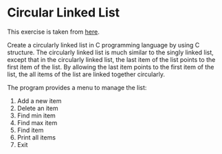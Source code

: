 # Circular Linked List

This exercise is taken from [here](http://www.worldbestlearningcenter.com/index_files/c-tutorial-circularly-linkedlist-exercise.htm).

Create a circularly linked list in C programming language by using C structure. The circularly linked list is much similar to the singly linked list, except that in the circularly linked list, the last item of the list points to the first item of the list. By allowing the last item points to the first item of the list, the all items of the list are linked together circularly.

The program provides a menu to manage the list:

1. Add a new item
2. Delete an item
3. Find min item
4. Find max item
5. Find item
6. Print all items
7. Exit